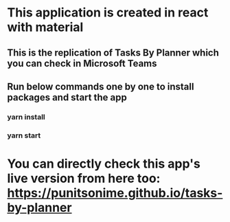 # This application is created in react with material

## This is the replication of Tasks By Planner which you can check in Microsoft Teams

## Run below commands one by one to install packages and start the app
### yarn install
### yarn start

# You can directly check this app's live version from here too: https://punitsonime.github.io/tasks-by-planner